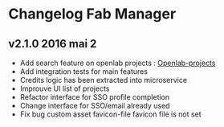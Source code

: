 # Changelog Fab Manager

## v2.1.0 2016 mai 2
- Add search feature on openlab projects : [Openlab-projects](https://github.com/LaCasemate/openlab-projects)
- Add integration tests for main features
- Credits logic has been extracted into microservice
- Improuve UI list of projects
- Refactor interface for SSO profile completion
- Change interface for SSO/email already used
- Fix bug custom asset favicon-file favicon file is not set